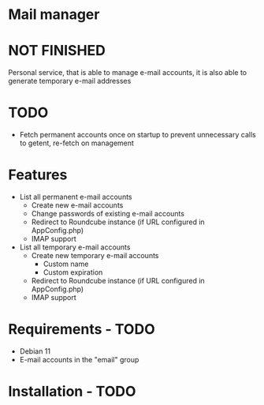 # Mail manager

# NOT FINISHED

Personal service, that is able to manage e-mail accounts, it is also able to generate temporary e-mail addresses

# TODO
  - Fetch permanent accounts once on startup to prevent unnecessary calls to getent, re-fetch on management

# Features

- List all permanent e-mail accounts
  - Create new e-mail accounts
  - Change passwords of existing e-mail accounts
  - Redirect to Roundcube instance (if URL configured in AppConfig.php)
  - IMAP support
- List all temporary e-mail accounts
  - Create new temporary e-mail accounts
    - Custom name
    - Custom expiration
  - Redirect to Roundcube instance (if URL configured in AppConfig.php)
  - IMAP support

# Requirements - TODO
- Debian 11
- E-mail accounts in the "email" group

# Installation - TODO